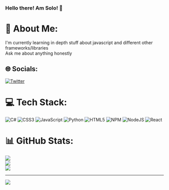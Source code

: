 ### Hello there! Am Solo! 👋

# 💫 About Me:
I'm currently learning in depth stuff about javascript and different other frameworks/libraries<br>Ask me about anything honestly


## 🌐 Socials:
[![Twitter](https://img.shields.io/badge/Twitter-%231DA1F2.svg?logo=Twitter&logoColor=white)](https://twitter.com/Solo_Okay) 

# 💻 Tech Stack:
![C#](https://img.shields.io/badge/c%23-%23239120.svg?style=for-the-badge&logo=c-sharp&logoColor=white) ![CSS3](https://img.shields.io/badge/css3-%231572B6.svg?style=for-the-badge&logo=css3&logoColor=white) ![JavaScript](https://img.shields.io/badge/javascript-%23323330.svg?style=for-the-badge&logo=javascript&logoColor=%23F7DF1E) ![Python](https://img.shields.io/badge/python-3670A0?style=for-the-badge&logo=python&logoColor=ffdd54) ![HTML5](https://img.shields.io/badge/html5-%23E34F26.svg?style=for-the-badge&logo=html5&logoColor=white) ![NPM](https://img.shields.io/badge/NPM-%23000000.svg?style=for-the-badge&logo=npm&logoColor=white) ![NodeJS](https://img.shields.io/badge/node.js-6DA55F?style=for-the-badge&logo=node.js&logoColor=white) ![React](https://img.shields.io/badge/react-%2320232a.svg?style=for-the-badge&logo=react&logoColor=%2361DAFB)
# 📊 GitHub Stats:
![](https://github-readme-stats.vercel.app/api?username=sol032&theme=dark&hide_border=false&include_all_commits=true&count_private=true)<br/>
![](https://github-readme-streak-stats.herokuapp.com/?user=sol032&theme=dark&hide_border=false)<br/>
![](https://github-readme-stats.vercel.app/api/top-langs/?username=sol032&theme=dark&hide_border=false&include_all_commits=true&count_private=true&layout=compact)


---
![](https://visitcount.itsvg.in/api?id=sol032&icon=5&color=12)

